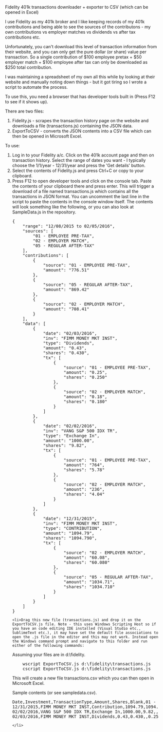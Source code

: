 Fidelity 401k transactions downloader + exporter to CSV (which can be opened in Excel)

I use Fidelity as my 401k broker and I like keeping records of my 401k contributions and being able to see the sources of the contributons - my own contributions vs employer matches vs dividends vs after tax contributions etc.

Unfortunately, you can't download this level of transaction information from their website, and you can only get the pure dollar (or share) value per transaction. So a single contribution of $100 employee pretax + $50 employer match + $100 employee after tax can only be downloaded as $250 total contribution.

I was maintaining a spreadsheet of my own all this while by looking at their website and manually noting down things - but it got tiring so I wrote a script to automate the process.

To use this, you need a browser that has developer tools built in (Press F12 to see if it shows up).

There are two files:
<ol>
    <li>Fidelity.js - scrapes the transaction history page on the website and downloads a file (transactions.js) containing the JSON data.</li>
    <li>ExportToCSV - converts the JSON contents into a CSV file which can then be opened in Microsoft Excel.</li>
</ol>

To use:
<ol>
    <li>Log in to your Fidelity a/c. Click on the 401k account page and then on transaction history. Select the range of dates you want - I typically choose the 1/1/year - 12/31/year and press the 'Get details' button.</li>
    <li>Select the contents of Fidelity.js and press Ctrl+C or copy to your clipboard.</li>
    <li>Press F12 to open developer tools and click on the console tab. Paste the contents of your clipboard there and press enter. This will trigger a download of a file named transactions.js which contains all the transactions in JSON format. You can uncomment the last line in the script to paste the contents in the console window itself. The contents will look something like the following, or you can also look at SampleData.js in the repository.

<pre>
{
    "range": "12/08/2015 to 02/05/2016",
    "sources": [
        "01 - EMPLOYEE PRE-TAX",
        "02 - EMPLOYER MATCH",
        "05 - REGULAR AFTER-TAX"
    ],
    "contributions": [
        {
            "source": "01 - EMPLOYEE PRE-TAX",
            "amount": "776.51"
        },
        {
            "source": "05 - REGULAR AFTER-TAX",
            "amount": "869.42"
        },
        {
            "source": "02 - EMPLOYER MATCH",
            "amount": "708.41"
        }
    ],
    "data": [
        {
            "date": "02/03/2016",
            "inv": "FIMM MONEY MKT INST",
            "type": "Dividends",
            "amount": "0.43",
            "shares": "0.430",
            "tx": [
                {
                    "source": "01 - EMPLOYEE PRE-TAX",
                    "amount": "0.25",
                    "shares": "0.250"
                },
                {
                    "source": "02 - EMPLOYER MATCH",
                    "amount": "0.18",
                    "shares": "0.180"
                }
            ]
        },
        {
            "date": "02/02/2016",
            "inv": "VANG S&P 500 IDX TR",
            "type": "Exchange In",
            "amount": "1000.00",
            "shares": "9.82",
            "tx": [
                {
                    "source": "01 - EMPLOYEE PRE-TAX",
                    "amount": "764",
                    "shares": "5.78"
                },
                {
                    "source": "02 - EMPLOYER MATCH",
                    "amount": "236",
                    "shares": "4.04"
                }
            ]
        },
        {
            "date": "12/31/2015",
            "inv": "FIMM MONEY MKT INST",
            "type": "CONTRIBUTION",
            "amount": "1094.79",
            "shares": "1094.790",
            "tx": [
                {
                    "source": "02 - EMPLOYER MATCH",
                    "amount": "60.08",
                    "shares": "60.080"
                },
                {
                    "source": "05 - REGULAR AFTER-TAX",
                    "amount": "1034.71",
                    "shares": "1034.710"
                }
            ]
        }
    ]
}
</pre></li>

    <li>Drag this new file (transactions.js) and drop it on the ExportToCSV.js file. Note - this uses Windows Scripting Host so if you have an code editing IDE installed (Visual Studio etc., SublimeText etc.), it may have set the default file associations to open the .js file in the editor and this may not work. Instead open the Windows command prompt and navigate to this folder and run either of the following commands:

Assuming your files are in d:\fidelity.

<pre>
    wscript ExportToCSV.js d:\fidelity\transactions.js
    cscript ExportToCSV.js d:\fidelity\transactions.js
</pre>

This will create a new file transactions.csv which you can then open in Microsoft Excel.

Sample contents (or see sampledata.csv).

<pre>
Date,Investment,TransactionType,Amount,Shares,Blank,01 - EMPLOYEE PRE-TAX,02 - EMPLOYER MATCH,05 - REGULAR AFTER-TAX,
12/31/2015,FIMM MONEY MKT INST,Contribution,1094.79,1094.790,,,60.08,1034.71
02/02/2016,VANG S&P 500 IDX TR,Exchange In,1000.00,9.82,,764,236
02/03/2016,FIMM MONEY MKT INST,Dividends,0.43,0.430,,0.25,0.18
</pre>
    </li>
</ol>